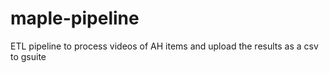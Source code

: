 # maple-pipeline
 ETL pipeline to process videos of AH items and upload the results as a csv to gsuite
